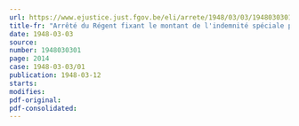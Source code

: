 ```yaml
---
url: https://www.ejustice.just.fgov.be/eli/arrete/1948/03/03/1948030301/justel
title-fr: "Arrêté du Régent fixant le montant de l'indemnité spéciale pour frais de cure"
date: 1948-03-03
source:
number: 1948030301
page: 2014
case: 1948-03-03/01
publication: 1948-03-12
starts:
modifies:
pdf-original:
pdf-consolidated:
---
```


